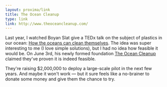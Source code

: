 ```yaml
---
layout: proxima/link
title: The Ocean Cleanup
type: link
link: http://www.theoceancleanup.com/
---
```


Last year, I watched Boyan Slat give a TEDx talk on the subject of plastics in our ocean: [How the oceans can clean themselves](https://www.youtube.com/watch?v=ROW9F-c0kIQ). The idea was super interesting to me (I love simple solutions), but I had no idea how feasible it would be. On June 3rd, his newly formed foundation [The Ocean Cleanup](http://www.theoceancleanup.com/) claimed they've proven it is indeed feasible.

They're raising $2,000,000 to deploy a large-scale pilot in the next few years. And maybe it won't work — but it sure feels like a no-brainer to donate some money and give them the chance to try.
